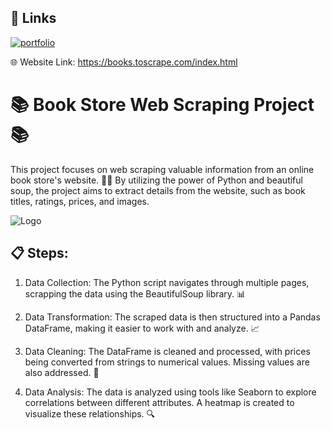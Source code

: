 
## 🔗 Links
[![portfolio](https://img.shields.io/badge/view_my_notebook-000?style=for-the-badge&logo=ko-fi&logoColor=white)](https://nbviewer.org/github/Harinivas44/Book_Store_Web_Scrapping/blob/main/Book_Store.ipynb)

🌐 Website Link: https://books.toscrape.com/index.html



# 📚 Book Store Web Scraping Project 📚

This project focuses on web scraping valuable information from an online book store's website. 🕵️‍♂️ By utilizing the power of Python and beautiful soup, the project aims to extract details from the website, such as book titles, ratings, prices, and images.



![Logo](https://i.ibb.co/mqQc0BF/Screenshot-2023-08-19-144938.png)


## 📋 Steps:

1. Data Collection: The Python script navigates through multiple pages, scrapping the data using the BeautifulSoup library. 📊

2. Data Transformation: The scraped data is then structured into a Pandas DataFrame, making it easier to work with and analyze. 📈

3. Data Cleaning: The DataFrame is cleaned and processed, with prices being converted from strings to numerical values. Missing values are also addressed. 🧹

4. Data Analysis: The data is analyzed using tools like Seaborn to explore correlations between different attributes. A heatmap is created to visualize these relationships. 🔍

